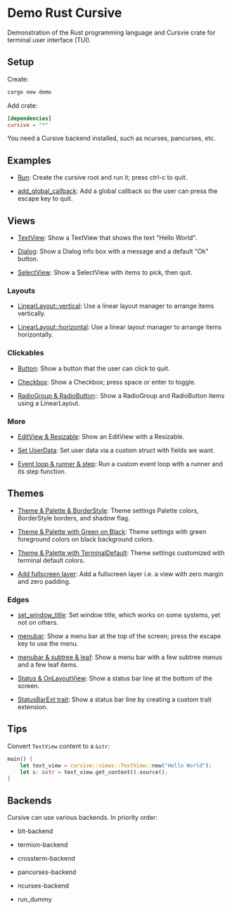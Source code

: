 # Demo Rust Cursive

Demonstration of the Rust programming language and Cursvie crate for terminal user interface (TUI).


## Setup

Create:

```sh
cargo new demo
```

Add crate:

```toml
[dependencies]
cursive = "*"
```

You need a Cursive backend installed, such as ncurses, pancurses, etc.


## Examples

* [Run](examples/run.rs): 
  Create the cursive root and run it; press ctrl-c to quit.

* [add_global_callback](examples/add_global_callback.rs): 
  Add a global callback so the user can press the escape key to quit.


## Views

* [TextView](examples/text_view.rs): 
  Show a TextView that shows the text "Hello World".

* [Dialog](examples/dialog.rs): 
  Show a Dialog info box with a message and a default "Ok" button.

* [SelectView](examples/select_view.rs):
  Show a SelectView with items to pick, then quit.


### Layouts

* [LinearLayout::vertical](examples/linear_layout_vertical.rs):
  Use a linear layout manager to arrange items vertically.

* [LinearLayout::horizontal](examples/linear_layout_horizontal.rs):
  Use a linear layout manager to arrange items horizontally.


### Clickables

* [Button](examples/button.rs): 
  Show a button that the user can click to quit.

* [Checkbox](examples/checkbox.rs):
  Show a Checkbox; press space or enter to toggle.

* [RadioGroup & RadioButton](examples/radio_group_radio_button.rs)::
  Show a RadioGroup and RadioButton items using a LinearLayout.


### More

* [EditView & Resizable](examples/edit_view_and_resizable.rs):
  Show an EditView with a Resizable.

* [Set UserData](examples/set_user_data.rs):
  Set user data via a custom struct with fields we want.

* [Event loop & runner & step](examples/event_loop_runner_step.rs):
  Run a custom event loop with a runner and its step function.


## Themes

* [Theme & Palette & BorderStyle](examples/theme_and_palette_and_border_style.rs):
  Theme settings Palette colors, BorderStyle borders, and shadow flag.

* [Theme & Palette with Green on Black](examples/theme_and_palette_with_green_on_black.rs):
  Theme settings with green foreground colors on black background colors.

* [Theme & Palette with TerminalDefault](examples/theme_and_palette_with_terminal_default.rs): 
  Theme settings customized with terminal default colors.

* [Add fullscreen layer](examples/add_fullscreen_layer.rs):
  Add a fullscreen layer i.e. a view with zero margin and zero padding.


### Edges

* [set_window_title](examples/set_window_title.rs): 
  Set window title, which works on some systems, yet not on others.

* [menubar](examples/menubar.rs):
  Show a menu bar at the top of the screen; press the escape key to use the menu.

* [menubar & subtree & leaf](examples/menubar_and_subtree_and_leaf.rs):
   Show a menu bar with a few subtree menus and a few leaf items.

* [Status & OnLayoutView](examples/status_and_on_layout_view.rs):
  Show a status bar line at the bottom of the screen.

* [StatusBarExt trait](examples/status_bar_ext.rs):
  Show a status bar line by creating a custom trait extension.


## Tips

Convert `TextView` content to a `&str`:

```rust
main() {
    let text_view = cursive::views::TextView::new("Hello World");
    let s: &str = text_view.get_content().source();
}
```

## Backends

Cursive can use various backends. In priority order:

* blt-backend

* termion-backend
  
* crossterm-backend

* pancurses-backend

* ncurses-backend

* run_dummy
